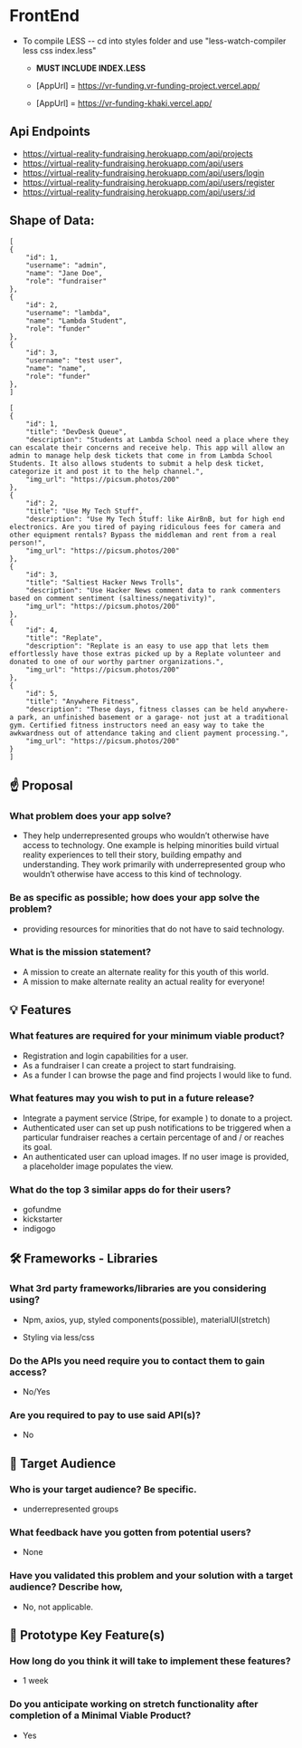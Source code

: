 # FrontEnd

- To compile LESS -- cd into styles folder and use "less-watch-compiler less css index.less" 
    - **MUST INCLUDE INDEX.LESS**

    - [AppUrl] = https://vr-funding.vr-funding-project.vercel.app/
    - [AppUrl] = https://vr-funding-khaki.vercel.app/

## Api Endpoints
- https://virtual-reality-fundraising.herokuapp.com/api/projects
- https://virtual-reality-fundraising.herokuapp.com/api/users
- https://virtual-reality-fundraising.herokuapp.com/api/users/login
- https://virtual-reality-fundraising.herokuapp.com/api/users/register
- https://virtual-reality-fundraising.herokuapp.com/api/users/:id

## Shape of Data: 
    [
    {
        "id": 1,
        "username": "admin",
        "name": "Jane Doe",
        "role": "fundraiser"
    },
    {
        "id": 2,
        "username": "lambda",
        "name": "Lambda Student",
        "role": "funder"
    },
    {
        "id": 3,
        "username": "test user",
        "name": "name",
        "role": "funder"
    },
    ]

    [
    {
        "id": 1,
        "title": "DevDesk Queue",
        "description": "Students at Lambda School need a place where they can escalate their concerns and receive help. This app will allow an admin to manage help desk tickets that come in from Lambda School Students. It also allows students to submit a help desk ticket, categorize it and post it to the help channel.",
        "img_url": "https://picsum.photos/200"
    },
    {
        "id": 2,
        "title": "Use My Tech Stuff",
        "description": "Use My Tech Stuff: like AirBnB, but for high end electronics. Are you tired of paying ridiculous fees for camera and other equipment rentals? Bypass the middleman and rent from a real person!",
        "img_url": "https://picsum.photos/200"
    },
    {
        "id": 3,
        "title": "Saltiest Hacker News Trolls",
        "description": "Use Hacker News comment data to rank commenters based on comment sentiment (saltiness/negativity)",
        "img_url": "https://picsum.photos/200"
    },
    {
        "id": 4,
        "title": "Replate",
        "description": "Replate is an easy to use app that lets them effortlessly have those extras picked up by a Replate volunteer and donated to one of our worthy partner organizations.",
        "img_url": "https://picsum.photos/200"
    },
    {
        "id": 5,
        "title": "Anywhere Fitness",
        "description": "These days, fitness classes can be held anywhere- a park, an unfinished basement or a garage- not just at a traditional gym. Certified fitness instructors need an easy way to take the awkwardness out of attendance taking and client payment processing.",
        "img_url": "https://picsum.photos/200"
    }
    ] 


## ☝️ Proposal

### What problem does your app solve?

- They help underrepresented groups who wouldn’t otherwise have access to technology. One example is helping minorities build virtual reality experiences to tell their story, building empathy and understanding. They work primarily with underrepresented group who wouldn’t otherwise have access to this kind of technology. 


### Be as specific as possible; how does your app solve the problem?

- providing resources for minorities that do not have to said technology.


### What is the mission statement?


- A mission to create an alternate reality for this youth of this world.
- A mission to make alternate reality an actual reality for everyone!

## 💡 Features

### What features are required for your minimum viable product?

- Registration and login capabilities for a user.
- As a fundraiser I can create a project to start fundraising.
- As a funder I can browse the page and find projects I would like to fund.



### What features may you wish to put in a future release?
- Integrate a payment service (Stripe, for example ) to donate to a project.
- Authenticated user can set up push notifications to be triggered when a particular fundraiser reaches a certain percentage of and / or reaches its goal.
- An authenticated user can upload images. If no user image is provided, a placeholder image populates the view.

### What do the top 3 similar apps do for their users?

- gofundme
- kickstarter
- indigogo

## 🛠 Frameworks - Libraries

### What 3rd party frameworks/libraries are you considering using?

- Npm, axios, yup, styled components(possible), materialUI(stretch)

- Styling via less/css


### Do the APIs you need require you to contact them to gain access?

- No/Yes


### Are you required to pay to use said API(s)?
- No

## 🎯 Target Audience

### Who is your target audience? Be specific.
- underrepresented groups
### What feedback have you gotten from potential users?
- None
### Have you validated this problem and your solution with a target audience? Describe how,
- No, not applicable.

## 🔑 Prototype Key Feature(s)

### How long do you think it will take to implement these features?
- 1 week
### Do you anticipate working on stretch functionality after completion of a Minimal Viable Product?
- Yes
